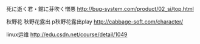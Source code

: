 死に逝く君・館に芽吹く憎悪
http://bug-system.com/product/02_si/top.html

 秋野花 秋野花露出 p秋野花露出play
http://cabbage-soft.com/character/

linux运维
http://edu.csdn.net/course/detail/1049
